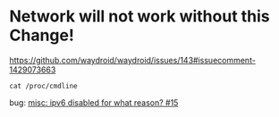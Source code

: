 # Network will not work without this Change!
https://github.com/waydroid/waydroid/issues/143#issuecomment-1429073663

`cat /proc/cmdline`

bug: [misc: ipv6 disabled for what reason? #15](https://github.com/hexdump0815/imagebuilder/issues/15)
